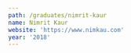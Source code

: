 ```yaml
---
path: /graduates/nimrit-kaur
name: Nimrit Kaur
website: 'https://www.nimkau.com'
year: '2018'
---
```


